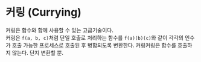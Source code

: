 # 커링 (Currying) 
커링은 함수와 함께 사용할 수 있는 고급기술이다.    
커링은 `f(a, b, c)`처럼 단일 호출로 처리하는 함수를 `f(a)(b)(c)`와 같이 각각의 인수가 호출 가능한 프로세스로 호출된 후 병합되도록 변환한다. 커링커링은 함수를 호출하지 않는다. 단지 변환할 뿐.